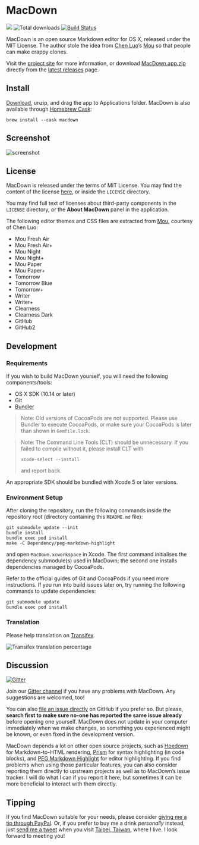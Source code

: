 # MacDown

[![](https://img.shields.io/github/release/MacDownApp/macdown.svg)](http://macdown.uranusjr.com/download/latest/)
![Total downloads](https://img.shields.io/github/downloads/MacDownApp/macdown/latest/total.svg)
[![Build Status](https://travis-ci.org/MacDownApp/macdown.svg?branch=master)](https://travis-ci.org/MacDownApp/macdown)


MacDown is an open source Markdown editor for OS X, released under the MIT License. The author stole the idea from [Chen Luo](https://twitter.com/chenluois)’s [Mou](http://mouapp.com) so that people can make crappy clones.

Visit the [project site](http://macdown.uranusjr.com/) for more information, or download [MacDown.app.zip](http://macdown.uranusjr.com/download/latest/) directly from the [latest releases](https://github.com/MacDownApp/macdown/releases/latest) page.

## Install

[Download](http://macdown.uranusjr.com/download/latest/), unzip, and drag the app to Applications folder. MacDown is also available through [Homebrew Cask](https://caskroom.github.io/):

    brew install --cask macdown

## Screenshot

![screenshot](assets/screenshot.png)

## License

MacDown is released under the terms of MIT License. You may find the content of the license [here](http://opensource.org/licenses/MIT), or inside the `LICENSE` directory.

You may find full text of licenses about third-party components in the `LICENSE` directory, or the **About MacDown** panel in the application.

The following editor themes and CSS files are extracted from [Mou](http://mouapp.com), courtesy of Chen Luo:

* Mou Fresh Air
* Mou Fresh Air+
* Mou Night
* Mou Night+
* Mou Paper
* Mou Paper+
* Tomorrow
* Tomorrow Blue
* Tomorrow+
* Writer
* Writer+
* Clearness
* Clearness Dark
* GitHub
* GitHub2

## Development

### Requirements

If you wish to build MacDown yourself, you will need the following components/tools:

* OS X SDK (10.14 or later)
* Git
* [Bundler](http://bundler.io)

> Note: Old versions of CocoaPods are not supported. Please use Bundler to execute CocoaPods, or make sure your CocoaPods is later than shown in `Gemfile.lock`.

> Note: The Command Line Tools (CLT) should be unnecessary. If you failed to compile without it, please install CLT with
>
>     xcode-select --install
>
> and report back.

An appropriate SDK should be bundled with Xcode 5 or later versions.

### Environment Setup

After cloning the repository, run the following commands inside the repository root (directory containing this `README.md` file):

    git submodule update --init
    bundle install
    bundle exec pod install
    make -C Dependency/peg-markdown-highlight

and open `MacDown.xcworkspace` in Xcode. The first command initialises the dependency submodule(s) used in MacDown; the second one installs dependencies managed by CocoaPods.

Refer to the official guides of Git and CocoaPods if you need more instructions. If you run into build issues later on, try running the following commands to update dependencies:

    git submodule update
    bundle exec pod install

### Translation

Please help translation on [Transifex](https://www.transifex.com/macdown/macdown/).

![Transifex translation percentage](https://www.transifex.com/projects/p/macdown/resource/macdownxliff/chart/image_png/)

## Discussion

[![Gitter](https://badges.gitter.im/Join%20Chat.svg)](https://gitter.im/MacDownApp/macdown)

Join our [Gitter channel](https://gitter.im/MacDownApp/macdown) if you have any problems with MacDown. Any suggestions are welcomed, too!

You can also [file an issue directly](https://github.com/MacDownApp/macdown/issues/new) on GitHub if you prefer so. But please, **search first to make sure no-one has reported the same issue already** before opening one yourself. MacDown does not update in your computer immediately when we make changes, so something you experienced might be known, or even fixed in the development version.

MacDown depends a lot on other open source projects, such as [Hoedown](https://github.com/hoedown/hoedown) for Markdown-to-HTML rendering, [Prism](http://prismjs.com) for syntax highlighting (in code blocks), and [PEG Markdown Highlight](https://github.com/ali-rantakari/peg-markdown-highlight) for editor highlighting. If you find problems when using those particular features, you can also consider reporting them directly to upstream projects as well as to MacDown’s issue tracker. I will do what I can if you report it here, but sometimes it can be more beneficial to interact with them directly.

## Tipping

If you find MacDown suitable for your needs, please consider [giving me a tip through PayPal](http://macdown.uranusjr.com/faq/#donation). Or, if you prefer to buy me a drink *personally* instead, just [send me a tweet](https://twitter.com/uranusjr) when you visit [Taipei, Taiwan](http://en.wikipedia.org/wiki/Taipei), where I live. I look forward to meeting you!


